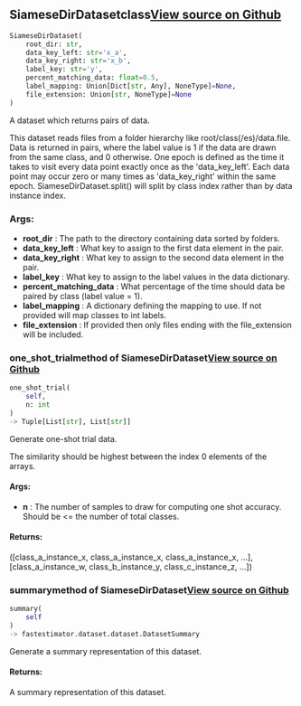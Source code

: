 ## SiameseDirDataset<span class="tag">class</span><a class="sourcelink" href=https://github.com/fastestimator/fastestimator/blob/r1.0/fastestimator/dataset/siamese_dir_dataset.py/#L24-L175>View source on Github</a>
```python
SiameseDirDataset(
	root_dir: str,
	data_key_left: str='x_a',
	data_key_right: str='x_b',
	label_key: str='y',
	percent_matching_data: float=0.5,
	label_mapping: Union[Dict[str, Any], NoneType]=None,
	file_extension: Union[str, NoneType]=None
)
```
A dataset which returns pairs of data.

This dataset reads files from a folder hierarchy like root/class(/es)/data.file. Data is returned in pairs,
where the label value is 1 if the data are drawn from the same class, and 0 otherwise. One epoch is defined as
the time it takes to visit every data point exactly once as the 'data_key_left'. Each data point may occur zero
or many times as 'data_key_right' within the same epoch. SiameseDirDataset.split() will split by class index
rather than by data instance index.


<h3>Args:</h3>

* **root_dir** :  The path to the directory containing data sorted by folders.
* **data_key_left** :  What key to assign to the first data element in the pair.
* **data_key_right** :  What key to assign to the second data element in the pair.
* **label_key** :  What key to assign to the label values in the data dictionary.
* **percent_matching_data** :  What percentage of the time should data be paired by class (label value = 1).
* **label_mapping** :  A dictionary defining the mapping to use. If not provided will map classes to int labels.
* **file_extension** :  If provided then only files ending with the file_extension will be included.

### one_shot_trial<span class="tag">method of SiameseDirDataset</span><a class="sourcelink" href=https://github.com/fastestimator/fastestimator/blob/r1.0/fastestimator/dataset/siamese_dir_dataset.py/#L142-L165>View source on Github</a>
```python
one_shot_trial(
	self,
	n: int
)
-> Tuple[List[str], List[str]]
```
Generate one-shot trial data.

The similarity should be highest between the index 0 elements of the arrays.


<h4>Args:</h4>

* **n** :  The number of samples to draw for computing one shot accuracy. Should be <= the number of total classes.

<h4>Returns:</h4>
    ([class_a_instance_x, class_a_instance_x, class_a_instance_x, ...],    [class_a_instance_w, class_b_instance_y, class_c_instance_z, ...])

### summary<span class="tag">method of SiameseDirDataset</span><a class="sourcelink" href=https://github.com/fastestimator/fastestimator/blob/r1.0/fastestimator/dataset/siamese_dir_dataset.py/#L167-L175>View source on Github</a>
```python
summary(
	self
)
-> fastestimator.dataset.dataset.DatasetSummary
```
Generate a summary representation of this dataset.

<h4>Returns:</h4>
    A summary representation of this dataset.



